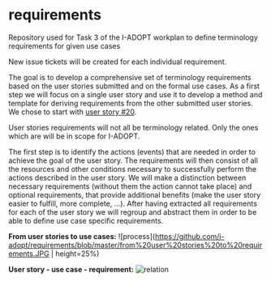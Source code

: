 # requirements
Repository used for Task 3 of the I-ADOPT workplan to define terminology requirements for given use cases 

New issue tickets will be created for each individual requirement.

The goal is to develop a comprehensive set of terminology requirements based on the user stories submitted and on the formal use cases. As a first step we will focus on a single user story and use it to develop a method and template for deriving requirements from the other submitted user stories. We chose to start with [user story #20](https://github.com/i-adopt/users_stories/issues/20).

User stories requirements will not all be terminology related. Only the ones which are will be in scope for I-ADOPT. 

The first step is to identify the actions (events) that are needed in order to achieve the goal of the user story. The requirements will then consist of all the resources and other conditions necessary to successfully perform the actions described in the user story. We will make a distinction between necessary requirements (without them the action cannot take place) and optional requirements, that provide additional benefits (make the user story easier to fulfill, more complete, ...). After having extracted all requirements for each of the user story we will regroup and abstract them in order to be able to define use case specific requirements.

**From user stories to use cases:**
![process](https://github.com/i-adopt/requirements/blob/master/from%20user%20stories%20to%20requirements.JPG | height=25%)

**User story - use case - requirement:**
![relation](https://github.com/i-adopt/requirements/blob/master/user%20story_use%20case_requirement.JPG)
